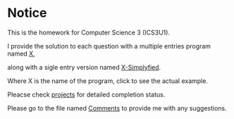 # Notice

This is the homework for Computer Science 3 (ICS3U1).

I provide the solution to each question with a multiple entries program named [X](https://github.com/GamingFrankie/Computer-Science-3/blob/master/Wave%201/Farmland.py), 

along with a sigle entry version named [X-Simplyfied](https://github.com/GamingFrankie/Computer-Science-3/blob/master/Wave%201/Farmland-Simplified.py).

Where X is the name of the program, click to see the actual example.

Pleacse check [projects](https://github.com/GamingFrankie/Computer-Science-3/projects) for detailed completion status.

Please go to the file named [Comments](https://github.com/GamingFrankie/Computer-Science-3/blob/master/Comments) to provide me with any suggestions.
